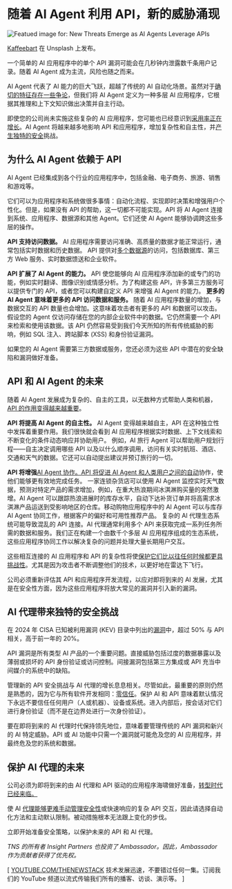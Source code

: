 # 随着 AI Agent 利用 API，新的威胁涌现

![Featued image for: New Threats Emerge as AI Agents Leverage APIs](https://cdn.thenewstack.io/media/2025/06/372cda12-kaffeebart-krpulsduetk-unsplash-1024x678.jpg)

[Kaffeebart](https://unsplash.com/@kaffeebart?utm_content=creditCopyText&utm_medium=referral&utm_source=unsplash) 在 Unsplash 上发布。

一个简单的 AI 应用程序中的单个 API 漏洞可能会在几秒钟内泄露数千条用户记录。随着 AI Agent 成为主流，风险也随之而来。

AI Agent 代表了 AI 能力的巨大飞跃，超越了传统的 AI 自动化场景。虽然对于[确切的特征存在一些争论](https://www.wsj.com/articles/everyones-talking-about-ai-agents-barely-anyone-knows-what-they-are-8941e234?mod=cio-journal_lead_pos2)，但我们将 AI Agent 定义为一种多层 AI 应用程序，它根据其推理和上下文知识做出决策并自主行动。

即使您的公司尚未实施这些复杂的 AI 应用程序，您可能也已经意识到[采用率正在增长](https://www.gartner.com/en/articles/ai-agents)。AI Agent 将越来越多地影响 API 和应用程序，增加复杂性和自主性，并[产生独特的安全](https://thenewstack.io/security-needs-create-more-work-for-open-source-maintainers/)挑战。

## 为什么 AI Agent 依赖于 API

AI Agent 已经集成到各个行业的应用程序中，包括金融、电子商务、旅游、销售和游戏等。

它们可以为应用程序和系统做很多事情：自动化流程、实现即时决策和增强用户个性化。但是，如果没有 API 的帮助，这一切都不可能实现。API 将 AI Agent 连接到系统、应用程序、数据源和其他 Agent。它们还使 AI Agent 能够协调跨这些多层的操作。

**API 支持访问数据。** AI 应用程序需要访问准确、高质量的数据才能正常运行，通常包括实时数据和历史数据。
API 提供对[多个数据源](https://thenewstack.io/best-practices-collect-and-query-data-from-multiple-sources/)的访问，包括数据库、第三方 Web 服务、实时数据馈送和企业软件。

**API 扩展了 AI Agent 的能力。** API 使您能够向 AI 应用程序添加新的或专门的功能，例如实时翻译、图像识别或情感分析。为了构建这些 API，许多第三方服务可以提供专门的 API，或者您可以构建自定义 API 来增强 AI Agent 的能力。
**更多的 AI Agent 意味着更多的 API 访问数据和服务。** 随着 AI 应用程序数量的增加，与数据交互的 API 数量也会增加。这意味着攻击者有更多的 API 和数据可以攻击。
假设您的 Agent 仅访问存储在您的内部企业软件中的数据。它仍然需要一个 API 来检索和使用该数据。该 API 仍然容易受到我们今天所知的所有传统威胁的影响，例如 SQL 注入、跨站脚本 (XSS) 和身份验证漏洞。

如果您的 AI Agent 需要第三方数据或服务，您还必须为这些 API 中潜在的安全缺陷和漏洞做好准备。

## API 和 AI Agent 的未来

随着 AI Agent 发展成为复杂的、自主的工具，以无数种方式帮助人类和机器，[API 的作用变得越来越重要](https://thenewstack.io/the-future-of-apis-lessons-in-security-composability-ai/)。

**API 将提高 AI Agent 的自主性。** AI Agent 变得越来越自主，API 在这种独立性中发挥着重要作用。我们很快就会看到 AI 应用程序根据实时数据、上下文线索和不断变化的条件动态响应并协助用户。
例如，AI 旅行 Agent 可以帮助用户规划行程——自主决定调用哪些 API 以及以什么顺序调用，访问有关实时航班、酒店、交通和天气的数据。它还可以自动提出建议并预订旅行的一切。

**API 将增强**[AI Agent 协作。API 将促进 AI Agent 和人类用户之间的自动](https://thenewstack.io/how-ai-agents-are-starting-to-automate-the-enterprise/)协作，使他们能够更有效地完成任务。
一家连锁杂货店可以使用 AI Agent 监控实时天气数据，预测对特定产品的需求增加，例如，在重大热浪期间冰淇淋购买量的突然激增。AI Agent 可以跟踪热浪进展时的库存水平，自动下达补货订单并将高需求冰淇淋产品运送到受影响地区的仓库。移动购物应用程序中的 AI Agent 可以与库存 AI Agent 协同工作，根据客户的偏好和可用性推荐产品。
复杂的 AI 代理生态系统可能导致混乱的 API 连接。AI 代理通常利用多个 API 来获取完成一系列任务所需的数据和服务。我们正在构建一个由数千个多层 AI 应用程序组成的生态系统，这些应用程序协同工作以解决复杂的问题并处理大量长期用户交互。

这些相互连接的 AI 应用程序和 API 的复杂性将使[保护它们比以往任何时候都更具挑战性](https://thenewstack.io/the-challenges-of-securing-the-open-source-supply-chain/)。尤其是因为攻击者不断调整他们的技术，以更好地在雷达下飞行。

公司必须重新评估其 API 和应用程序开发流程，以应对即将到来的 AI 发展，尤其是在安全性方面，因为这些应用程序将放大常见的漏洞并引入新的漏洞。

## AI 代理带来独特的安全挑战

在 2024 年 CISA 已知被利用漏洞 (KEV) 目录中列出的[漏洞](https://www.wallarm.com/reports/2025-api-security-report)中，超过 50% 与 API 相关，高于前一年的 20%。

API 漏洞是所有类型 AI 产品的一个重要问题。直接威胁包括过度的数据暴露以及薄弱或损坏的 API 身份验证或访问控制。间接漏洞包括第三方集成或 API 充当中间媒介的系统中的缺陷。

管理新的 API 安全挑战与 AI 代理的增长息息相关。尽管如此，最重要的原则仍然是熟悉的，因为它与所有软件开发相同：[零信任](https://www.getambassador.io/blog/the-importance-of-zero-trust)。保护 AI 和 API 意味着默认情况下永远不要信任任何用户（人或机器）、设备或系统。进入内部后，按会话对它们进行身份验证（而不是在边界处进行一次身份验证）。

要在即将到来的 AI 代理时代保持领先地位，意味着要管理传统的 API 漏洞和新兴的 AI 特定威胁。API 或 AI 功能中只需一个漏洞就可能危及您的 AI 应用程序，并最终危及您的系统和数据。

## 保护 AI 代理的未来

公司必须为即将到来的由 AI 代理和 API 驱动的应用程序海啸做好准备，[转型时代已经来临。](https://www.forbes.com/councils/forbestechcouncil/2025/03/18/ai-will-transform-software-development-but-not-the-way-you-expect/)

使 AI [代理能够更难手动管理安全性](https://thenewstack.io/what-hal-9000-teaches-us-about-ai-driven-authorization/)或快速响应的复杂 API 交互，因此请选择自动化方法和主动默认限制。被动措施根本无法跟上变化的步伐。

立即开始准备安全策略，以保护未来的 API 和 AI 代理。

*TNS 的所有者 Insight Partners 也投资了 Ambassador。因此，Ambassador 作为贡献者获得了优先权。*

[
[YOUTUBE.COM/THENEWSTACK](https://youtube.com/thenewstack?sub_confirmation=1)
技术发展迅速，不要错过任何一集。订阅我们的 YouTube
频道以流式传输我们所有的播客、访谈、演示等。
]